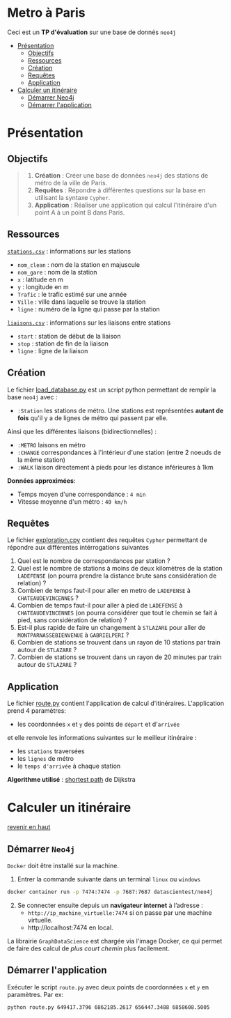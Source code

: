 # Metro à Paris

Ceci est un **TP d'évaluation** sur une base de donnés `neo4j`
- [Présentation](#présentation)
    - [Objectifs](#objectifs)
    - [Ressources](#ressources)
    - [Création](#création)
    - [Requêtes](#requêtes)
    - [Application](#application)
- [Calculer un itinéraire](#calculer-un-itinéraire)
    - [Démarrer Neo4j](#démarrer-neo4j)
    - [Démarrer l'application](#démarrer-lapplication)


# Présentation

## Objectifs

> 1. **Création** : Créer une base de données `neo4j` des stations de métro de la ville de Paris.
> 2. **Requêtes** : Répondre à différentes questions sur la base en utilisant la syntaxe `Cypher`.
> 3. **Application** : Réaliser une application qui calcul l'itinéraire d'un point A à un point B dans Paris.

## Ressources

[`stations.csv`](data/stations.csv) : informations sur les stations
- `nom_clean` : nom de la station en majuscule
- `nom_gare` : nom de la station
- `x` : latitude en m
- `y` : longitude en m
- `Trafic` : le trafic estimé sur une année
- `Ville` : ville dans laquelle se trouve la station
- `ligne` : numéro de la ligne qui passe par la station

[`liaisons.csv`](data/liaisons.csv) : informations sur les liaisons entre stations
- `start` : station de début de la liaison
- `stop` : station de fin de la liaison
- `ligne` : ligne de la liaison

## Création
Le fichier [load_database.py](load_database.py) est un script python permettant de remplir la base `neo4j` avec :
-  `:Station` les stations de métro. Une stations est représentées **autant de fois** qu'il y a de lignes de métro qui passent par elle.

Ainsi que les différentes liaisons (bidirectionnelles) :
- `:METRO` laisons en métro
- `:CHANGE` correspondances à l'intérieur d'une station (entre 2 noeuds de la même station)
- `:WALK` liaison directement à pieds pour les distance inférieures à 1km

**Données approximées**:
- Temps moyen d'une correspondance : `4 min`
- Vitesse moyenne d'un métro : `40 km/h`

## Requêtes
Le fichier [exploration.cpy](exploration.cyp) contient des requêtes `Cypher` permettant de répondre aux différentes intérrogations suivantes

1. Quel est le nombre de correspondances par station ?
2. Quel est le nombre de stations à moins de deux kilomètres de la station `LADEFENSE` (on pourra prendre la distance brute sans considération de relation) ?
3. Combien de temps faut-il pour aller en metro de `LADEFENSE` à `CHATEAUDEVINCENNES` ?
4. Combien de temps faut-il pour aller à pied de `LADEFENSE` à `CHATEAUDEVINCENNES` (on pourra considérer que tout le chemin se fait à pied, sans considération de relation) ?
5. Est-il plus rapide de faire un changement à `STLAZARE` pour aller de `MONTPARNASSEBIENVENUE` à `GABRIELPERI` ?
6. Combien de stations se trouvent dans un rayon de 10 stations par train autour de `STLAZARE` ?
7. Combien de stations se trouvent dans un rayon de 20 minutes par train autour de `STLAZARE` ?

## Application
Le fichier [route.py](route.py) contient l'application de calcul d'itinéraires.
L'application prend 4 paramètres:
- les coordonnées `x` et `y` des points de `départ` et d'`arrivée`

et elle renvoie les informations suivantes sur le meilleur itinéraire :
- les `stations` traversées
- les `lignes` de métro
- le `temps d'arrivée` à chaque station

**Algorithme utilisé** : [shortest path](https://en.wikipedia.org/wiki/Dijkstra%27s_algorithm) de Dijkstra 

# Calculer un itinéraire

[revenir en haut](#metro-à-paris)

## Démarrer `Neo4j`

`Docker` doit être installé sur la machine.

1. Entrer la commande suivante dans un terminal `linux` ou `windows`
```bash
docker container run -p 7474:7474 -p 7687:7687 datascientest/neo4j
```
2. Se connecter ensuite depuis un **navigateur internet** à l’adresse :
    - `http://ip_machine_virtuelle:7474` si on passe par une machine virtuelle.
    - http://localhost:7474 en local.

La librairie `GraphDataScience` est chargée via l'image Docker, ce qui permet de faire des calcul de *plus court chemin* plus facilement.

## Démarrer l'application
Exécuter le script `route.py` avec deux points de coordonnées `x` et `y` en paramètres. Par ex:

```bash
python route.py 649417.3796 6862185.2617 656447.3488 6858608.5005
```
